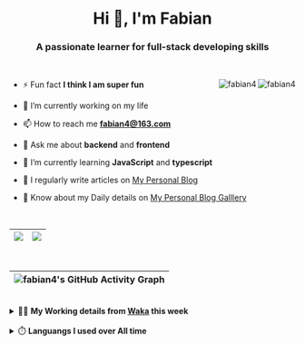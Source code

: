<h1 align="center">Hi 👋, I'm Fabian</h1>
<h3 align="center">A passionate learner for full-stack developing skills</h3>

<br/>

<img align="right" src="https://komarev.com/ghpvc/?username=fabian4&label=views&color=0e75b6&style=flat" alt="fabian4" /><img align="right" src="https://img.shields.io/badge/Author-fabian4-orange?logo=Dark%20Reader" alt="fabian4" />

- ⚡ Fun fact **I think I am super fun**

- 🔭 I’m currently working on my life

- 📫 How to reach me **fabian4@163.com**

- 💬 Ask me about **backend** and **frontend**

- 🌱 I’m currently learning **JavaScript** and **typescript**

- 📝 I regularly write articles on [My Personal Blog](https://fabian4.github.io/)

- 📄 Know about my Daily details on [My Personal Blog Galllery](https://fabian4.github.io/gallery/)

<br/>

<!--START_SECTION:waka-->

<!--END_SECTION:waka-->

|  <img align="center" src="https://github-readme-streak-stats.herokuapp.com/?user=fabian4&theme=gruvbox_duo&currStreakNum=2FD3EB&fire=pink&sideLabels=F00&hide_border=true&date_format=[Y.]n.j" /> |  <img align="center" src="https://github-readme-stats.vercel.app/api/top-langs/?username=fabian4&layout=compact&theme=buefy&hide_border=true&exclude_repo=jdk,jdk-source-learning,spring-framework,netty,jdk,fabian4.github.io,wechaty.js.org,sofa-bolt" /> |
| ------------- | ------------- |

<!-- | <img align="center" src="https://github-readme-stats.vercel.app/api?username=fabian4&count_private=true&show_icons=true&theme=flag-india&show_owner=true&hide_border=true" /> | <img align="center" src="https://github-readme-stats.vercel.app/api/top-langs/?username=fabian4&layout=compact&theme=buefy&hide_border=true&exclude_repo=jdk,jdk-source-learning,spring-framework,netty,jdk,fabian4.github.io,wechaty.js.org,sofa-bolt" /> | <img align="center" src="https://github-readme-streak-stats.herokuapp.com/?user=fabian4&theme=gruvbox_duo&currStreakNum=2FD3EB&fire=pink&sideLabels=F00&hide_border=true&date_format=[Y.]n.j" /> |
| ------------- | ------------- | ------------- | -->

<br/>

|![fabian4's GitHub Activity Graph](https://activity-graph.herokuapp.com/graph?username=fabian4&theme=github-light&area=true)|
| --- |

<!-- <br/>

<details>
  <summary>✍️ <b>My Leetcode Record from the <a href="https://github.com/fabian4/leetcode">repo</a></b></summary>
 
 ---
  
|[![Leetcode Stats](https://leetcode.card.workers.dev/?username=fabian&border=0)](https://leetcode-cn.com/u/fabianbao/)|[![fabian's LeetCode Stats](https://leetcode-stats.vercel.app/api?username=fabian&theme=Light)](https://leetcode-cn.com/u/fabianbao/)|
| ------------- | ------------- |

</details> -->

<br/>

<details>
  <summary>👨‍💻 <b>My Working details from <a href="https://wakatime.com/dashboard">Waka</a> this week</b></summary>
  
---
  
<!--START_SECTION:waka-->
![Code Time](http://img.shields.io/badge/Code%20Time-172%20hrs%2049%20mins-blue)

**I'm an Early 🐤** 

```text
🌞 Morning    196 commits    ██████░░░░░░░░░░░░░░░░░░░   25.13% 
🌆 Daytime    285 commits    █████████░░░░░░░░░░░░░░░░   36.54% 
🌃 Evening    288 commits    █████████░░░░░░░░░░░░░░░░   36.92% 
🌙 Night      11 commits     ░░░░░░░░░░░░░░░░░░░░░░░░░   1.41%

```
📅 **I'm Most Productive on Thursday** 

```text
Monday       117 commits    ███░░░░░░░░░░░░░░░░░░░░░░   15.0% 
Tuesday      131 commits    ████░░░░░░░░░░░░░░░░░░░░░   16.79% 
Wednesday    135 commits    ████░░░░░░░░░░░░░░░░░░░░░   17.31% 
Thursday     142 commits    ████░░░░░░░░░░░░░░░░░░░░░   18.21% 
Friday       91 commits     ███░░░░░░░░░░░░░░░░░░░░░░   11.67% 
Saturday     68 commits     ██░░░░░░░░░░░░░░░░░░░░░░░   8.72% 
Sunday       96 commits     ███░░░░░░░░░░░░░░░░░░░░░░   12.31%

```


📊 **This Week I Spent My Time On** 

```text
💬 Programming Languages: 
Other                    12 hrs 44 mins      ██████████░░░░░░░░░░░░░░░   42.23% 
Java                     6 hrs 29 mins       █████░░░░░░░░░░░░░░░░░░░░   21.53% 
TypeScript               3 hrs 45 mins       ███░░░░░░░░░░░░░░░░░░░░░░   12.45% 
Go                       3 hrs 38 mins       ███░░░░░░░░░░░░░░░░░░░░░░   12.04% 
YAML                     1 hr 22 mins        █░░░░░░░░░░░░░░░░░░░░░░░░   4.57%

🔥 Editors: 
Browser                  12 hrs 44 mins      ██████████░░░░░░░░░░░░░░░   42.23% 
IntelliJ                 7 hrs 14 mins       ██████░░░░░░░░░░░░░░░░░░░   24.01% 
WebStorm                 5 hrs 5 mins        ████░░░░░░░░░░░░░░░░░░░░░   16.89% 
GoLand                   5 hrs 5 mins        ████░░░░░░░░░░░░░░░░░░░░░   16.87%

💻 Operating System: 
Windows                  30 hrs 10 mins      █████████████████████████   100.0%

```


<!--END_SECTION:waka-->
  
</details>

<br/>

<details>
  <summary>⏱️ <b>Languangs I used over All time</b></summary>
  
---
  
![languages all time](https://wakatime.com/share/@32ef5ac6-eac5-4886-805c-ce9fe059857e/efc24c85-e478-4696-bcbd-c5669145b831.svg)
  
</details>

